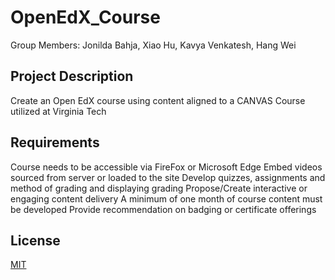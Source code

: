 # OpenEdX_Course
Group Members: Jonilda Bahja, Xiao Hu, Kavya Venkatesh, Hang Wei

## Project Description

Create an Open EdX course using content aligned to a CANVAS Course utilized at Virginia Tech

## Requirements

Course needs to be accessible via FireFox or Microsoft Edge
Embed videos sourced from server or loaded to the site
Develop quizzes, assignments and method of grading and displaying grading
Propose/Create interactive or engaging content delivery
A minimum of one month of course content must be developed
Provide recommendation on badging or certificate offerings

## License

[MIT](https://choosealicense.com/licenses/mit/)

